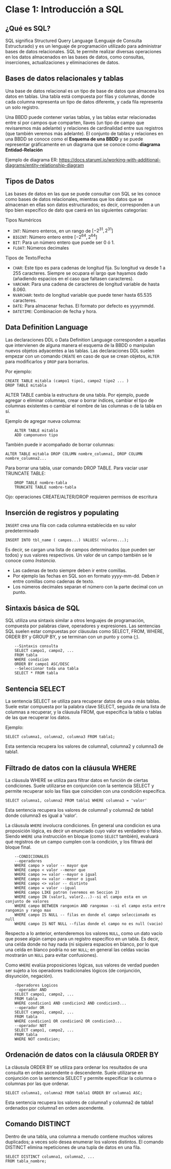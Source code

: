 
# Clase 1: Introducción a SQL

## ¿Qué es SQL?

SQL significa Structured Query Language (Lenguaje de Consulta Estructurado) y es un lenguaje de programación utilizado para administrar bases de datos relacionales. SQL te permite realizar diversas operaciones en los datos almacenados en las bases de datos, como consultas, inserciones, actualizaciones y eliminaciones de datos.

## Bases de datos relacionales y tablas

Una base de datos relacional es un tipo de base de datos que almacena los datos en tablas. Una tabla está compuesta por filas y columnas, donde cada columna representa un tipo de datos diferente, y cada fila representa un solo registro. 

 Una BBDD puede contener varias tablas, y las tablas estar relacionadas entre sí por campos que comparten, llaves (un tipo de campo que revisaremos más adelante) y relaciones de cardinalidad entre sus registros (que también veremos más adelante). El conjunto de tablas y relaciones en una BBDD se conoce como el **Esquema de una BBDD** y se puede representar gráficamente en un diagrama que se conoce como **diagrama Entidad-Relación** 

Ejemplo de diagrama ER: https://docs.staruml.io/working-with-additional-diagrams/entity-relationship-diagram

## Tipos de Datos

Las bases de datos en las que se puede consultar con SQL se les conoce como bases de datos relacionales, mientras que los datos que se almacenan en ellas son datos estructurados; es decir, corresponden a un tipo bien específico de dato que caerá en las siguientes categorías:

Tipos Numéricos
- `INT`: Número enteros, en un rango de $[-2^{31},2^{31}]$
- `BIGINT`: Número entero entre  $[-2^{64},2^{64}]$ 
- `BIT`: Para un número entero que puede ser 0 ó 1.
- `FLOAT`: Números decimales

Tipos de Texto/Fecha
- `CHAR`: Este tipo es para cadenas de longitud fija. Su longitud va desde 1 a 255 caracteres. Siempre se ocupara el largo que hayamos dado (añadiendo espacios en el caso que faltasen caracteres).
- `VARCHAR`: Para una cadena de caracteres de longitud variable de hasta 8.060.
- `NVARCHAR`: texto de longitud variable que puede tener hasta 65.535 caracteres.
- `DATE`: Para almacenar fechas. El formato por defecto es yyyymmdd.
- `DATETIME`: Combinacion de fecha y hora.

## Data Definition Language

Las declaraciones DDL o Data Definition Language corresponden a aquellas que intervienen de alguna manera el esquema de la BBDD o manipulan nuevos objetos adyacentes a las tablas. Las declaraciones DDL suelen empezar con un comando `CREATE` en caso de que se crean objetos, `ALTER` para modificarlos y `DROP` para borrarlos.

Por ejemplo:
```
CREATE TABLE mitabla (campo1 tipo1, campo2 tipo2 ... )
DROP TABLE mitabla 
```
ALTER TABLE cambia la estructura de una tabla. Por ejemplo, puede agregar o eliminar columnas, crear o borrar índices, cambiar el tipo de columnas existentes o cambiar el nombre de las columnas o de la tabla en sí.

Ejemplo de agregar nueva columna:
```
    ALTER TABLE mitabla
    ADD camponuevo tipo
```
También puede ir acompañado de borrar columnas:
```
ALTER TABLE mitabla DROP COLUMN nombre_columna1, DROP COLUMN nombre_columna2...
```
Para borrar una tabla, usar comando DROP TABLE. Para vaciar usar TRUNCATE TABLE:
```
    DROP TABLE nombre-tabla 
    TRUNCATE TABLE nombre-tabla
```
Ojo: operaciones CREATE/ALTER/DROP requieren permisos de escritura

## Inserción de registros y populating

`INSERT` crea una fila con cada columna establecida en su valor predeterminado

``INSERT INTO tbl_name ( campos...) VALUES( valores...);``
    
Es decir, se cargan una lista de campos determinados (que pueden ser todos) y sus valores respectivos. Un valor de un campo también se le conoce como _Instancia_.

*   Las cadenas de texto siempre deben ir entre comillas.
*   Por ejemplo las fechas en SQL son en formato yyyy-mm-dd. Deben ir entre comillas como cadenas de texto.
*   Los números decimales separan el número con la parte decimal con un punto.
    
## Sintaxis básica de SQL

SQL utiliza una sintaxis similar a otros lenguajes de programación, compuesta por palabras clave, operadores y expresiones. Las sentencias SQL suelen estar compuestas por cláusulas como SELECT, FROM, WHERE, ORDER BY y GROUP BY, y se terminan con un punto y coma (;).

```
    --Sintaxis consulta
    SELECT campo1, campo2, ...
    FROM tabla
    WHERE condicion
    ORDER BY campo1 ASC/DESC
    --Seleccionar toda una tabla
    SELECT * FROM tabla
```  

## Sentencia SELECT

La sentencia SELECT se utiliza para recuperar datos de una o más tablas. Suele estar compuesta por la palabra clave SELECT, seguida de una lista de columnas a recuperar, y la cláusula FROM, que especifica la tabla o tablas de las que recuperar los datos.

Ejemplo:

``SELECT columna1, columna2, columna3 FROM tabla1;``

Esta sentencia recupera los valores de columna1, columna2 y columna3 de tabla1.

## Filtrado de datos con la cláusula WHERE

La cláusula WHERE se utiliza para filtrar datos en función de ciertas condiciones. Suele utilizarse en conjunción con la sentencia SELECT y permite recuperar solo las filas que coinciden con una condición específica.


``SELECT columna1, columna2 FROM tabla1 WHERE columna3 = 'valor'``

Esta sentencia recupera los valores de columna1 y columna2 de tabla1 donde columna3 es igual a 'valor'.


La cláusula `WHERE` involucra condiciones. En general una condicion es una proposición lógica, es decir un enunciado cuyo valor es verdadero o falso. Siendo `WHERE` una instrucción en bloque (como `SELECT` también), evaluará qué registros de un campo cumplen con la condición, y los filtrará del bloque final.
```
    --CONDICIONALES
    --operadores
    WHERE campo > valor -- mayor que
    WHERE campo < valor --menor que
    WHERE campo >= valor --mayor o igual
    WHERE campo <= valor --menor o igual
    WHERE campo <> valor -- distinto
    WHERE campo = valor --igual
    WHERE campo LIKE patron (veremos en Seccion 2)
    WHERE campo IN (valor1, valor2...)--si el campo esta en un conjunto de valores
    WHERE campo BETWEEN rangomin AND rangomax --si el campo esta entre rangomin y rango max
    WHERE campo IS NULL -- filas en donde el campo seleccionado es null
    WHERE campo IS NOT NULL --filas donde el campo no es null (vacio)
``` 

Respecto a lo anterior, entenderemos los valores `NULL`, como un dato vacío que posee algún campo para un registro específico en un tabla. Es decir, una celda donde no hay nada (ni siquiera espacios en blanco, por lo que una celda en blanco podría no ser `NULL`; en general las celdas vacías mostrarán un `NULL` para evitar confusiones).

Como `WHERE` evalúa proposiciones lógicas, sus valores de verdad pueden ser sujeto a los operadores tradicionales lógicos (de conjunción, disyunción, negación).
```
    -Operadores Logicos
    --operador AND
    SELECT campo1, campo2, ...
    FROM tabla
    WHERE condicion1 AND condicion2 AND condicion3...
    --operador OR
    SELECT campo1, campo2, ...
    FROM tabla
    WHERE condicion1 OR condicion2 OR condicion3...
    --operador NOT
    SELECT campo1, campo2, ...
    FROM tabla
    WHERE NOT condicion;
``` 

## Ordenación de datos con la cláusula ORDER BY

La cláusula ORDER BY se utiliza para ordenar los resultados de una consulta en orden ascendente o descendente. Suele utilizarse en conjunción con la sentencia SELECT y permite especificar la columna o columnas por las que ordenar.

``SELECT columna1, columna2 FROM tabla1 ORDER BY columna1 ASC;``

Esta sentencia recupera los valores de columna1 y columna2 de tabla1 ordenados por columna1 en orden ascendente.

## Comando DISTINCT

Dentro de una tabla, una columna a menudo contiene muchos valores duplicados; a veces solo desea enumerar los valores distintos. El comando DISTINCT elimina repeticiones de una tupla de datos en una fila.

```
SELECT DISTINCT columna1, columna2, ...
FROM tabla_nombre;
```